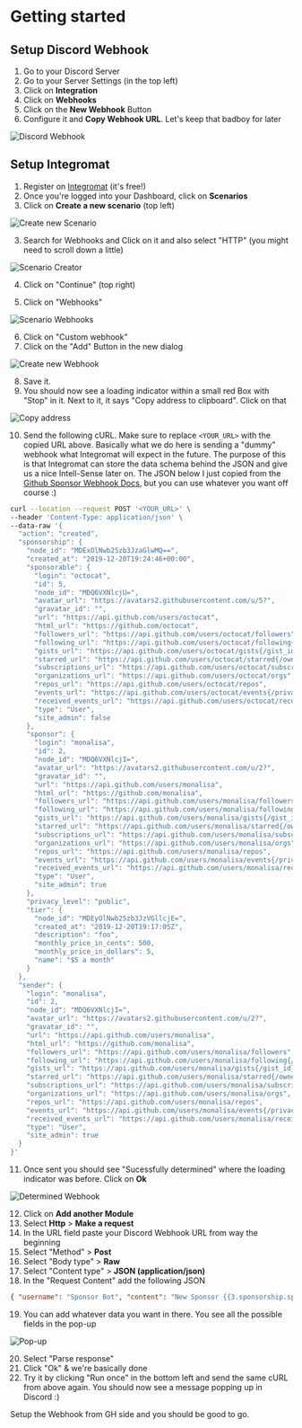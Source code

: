 # Getting started

## Setup Discord Webhook

1. Go to your Discord Server
2. Go to your Server Settings (in the top left)
3. Click on **Integration**
4. Click on **Webhooks**
5. Click on the **New Webhook** Button
6. Configure it and **Copy Webhook URL**. Let's keep that badboy for later

![Discord Webhook](screenshots/webhook.png)

## Setup Integromat

1. Register on [Integromat](https://www.integromat.com/) (it's free!)
2. Once you're logged into your Dashboard, click on **Scenarios**
3. Click on **Create a new scenario** (top left)

![Create new Scenario](screenshots/create-new-scenario.png)

3. Search for Webhooks and Click on it and also select "HTTP" (you might need to scroll down a little)

![Scenario Creator](screenshots/scenario-creator.png)

4. Click on "Continue" (top right)

5. Click on "Webhooks"

![Scenario Webhooks](screenshots/scenario-webhooks.png)

6. Click on "Custom webhook"
7. Click on the "Add" Button in the new dialog

![Create new Webhook](screenshots/create-new-webhook.png)

8. Save it.
9. You should now see a loading indicator within a small red Box with "Stop" in it. Next to it, it says "Copy address to clipboard". Click on that

![Copy address](screenshots/copy-address-to-clipboard.png)

10. Send the following cURL. Make sure to replace `<YOUR_URL>` with the copied URL above. Basically what we do here is sending a "dummy" webhook what Integromat will expect in the future. The purpose of this is that Integromat can store the data schema behind the JSON and give us a nice Intell-Sense later on. The JSON below I just copied from the [Github Sponsor Webhook Docs](https://docs.github.com/en/developers/webhooks-and-events/webhook-events-and-payloads#sponsorship), but you can use whatever you want off course :)

```bash
curl --location --request POST '<YOUR_URL>' \
--header 'Content-Type: application/json' \
--data-raw '{
  "action": "created",
  "sponsorship": {
    "node_id": "MDExOlNwb25zb3JzaGlwMQ==",
    "created_at": "2019-12-20T19:24:46+00:00",
    "sponsorable": {
      "login": "octocat",
      "id": 5,
      "node_id": "MDQ6VXNlcjU=",
      "avatar_url": "https://avatars2.githubusercontent.com/u/5?",
      "gravatar_id": "",
      "url": "https://api.github.com/users/octocat",
      "html_url": "https://github.com/octocat",
      "followers_url": "https://api.github.com/users/octocat/followers",
      "following_url": "https://api.github.com/users/octocat/following{/other_user}",
      "gists_url": "https://api.github.com/users/octocat/gists{/gist_id}",
      "starred_url": "https://api.github.com/users/octocat/starred{/owner}{/repo}",
      "subscriptions_url": "https://api.github.com/users/octocat/subscriptions",
      "organizations_url": "https://api.github.com/users/octocat/orgs",
      "repos_url": "https://api.github.com/users/octocat/repos",
      "events_url": "https://api.github.com/users/octocat/events{/privacy}",
      "received_events_url": "https://api.github.com/users/octocat/received_events",
      "type": "User",
      "site_admin": false
    },
    "sponsor": {
      "login": "monalisa",
      "id": 2,
      "node_id": "MDQ6VXNlcjI=",
      "avatar_url": "https://avatars2.githubusercontent.com/u/2?",
      "gravatar_id": "",
      "url": "https://api.github.com/users/monalisa",
      "html_url": "https://github.com/monalisa",
      "followers_url": "https://api.github.com/users/monalisa/followers",
      "following_url": "https://api.github.com/users/monalisa/following{/other_user}",
      "gists_url": "https://api.github.com/users/monalisa/gists{/gist_id}",
      "starred_url": "https://api.github.com/users/monalisa/starred{/owner}{/repo}",
      "subscriptions_url": "https://api.github.com/users/monalisa/subscriptions",
      "organizations_url": "https://api.github.com/users/monalisa/orgs",
      "repos_url": "https://api.github.com/users/monalisa/repos",
      "events_url": "https://api.github.com/users/monalisa/events{/privacy}",
      "received_events_url": "https://api.github.com/users/monalisa/received_events",
      "type": "User",
      "site_admin": true
    },
    "privacy_level": "public",
    "tier": {
      "node_id": "MDEyOlNwb25zb3JzVGllcjE=",
      "created_at": "2019-12-20T19:17:05Z",
      "description": "foo",
      "monthly_price_in_cents": 500,
      "monthly_price_in_dollars": 5,
      "name": "$5 a month"
    }
  },
  "sender": {
    "login": "monalisa",
    "id": 2,
    "node_id": "MDQ6VXNlcjI=",
    "avatar_url": "https://avatars2.githubusercontent.com/u/2?",
    "gravatar_id": "",
    "url": "https://api.github.com/users/monalisa",
    "html_url": "https://github.com/monalisa",
    "followers_url": "https://api.github.com/users/monalisa/followers",
    "following_url": "https://api.github.com/users/monalisa/following{/other_user}",
    "gists_url": "https://api.github.com/users/monalisa/gists{/gist_id}",
    "starred_url": "https://api.github.com/users/monalisa/starred{/owner}{/repo}",
    "subscriptions_url": "https://api.github.com/users/monalisa/subscriptions",
    "organizations_url": "https://api.github.com/users/monalisa/orgs",
    "repos_url": "https://api.github.com/users/monalisa/repos",
    "events_url": "https://api.github.com/users/monalisa/events{/privacy}",
    "received_events_url": "https://api.github.com/users/monalisa/received_events",
    "type": "User",
    "site_admin": true
  }
}'
```

11. Once sent you should see "Sucessfully determined" where the loading indicator was before. Click on **Ok**

![Determined Webhook](screenshots/determined-webhook.png)


12. Click on **Add another Module**
13. Select **Http** > **Make a request**
14. In the URL field paste your Discord Webhook URL from way the beginning
15. Select "Method" > **Post**
16. Select "Body type" > **Raw**
17. Select "Content type" > **JSON (application/json)**
18. In the "Request Content" add the following JSON
```json
{ "username": "Sponsor Bot", "content": "New Sponsor {{3.sponsorship.sponsor.login}}", "avatar_url": "<<AVATAR_DIRECT_URL>>" }
```
19. You can add whatever data you want in there. You see all the possible fields in the pop-up

![Pop-up](screenshots/intellisense.png)

20. Select "Parse response"
21. Click "Ok" & we're basically done
22. Try it by clicking "Run once" in the bottom left and send the same cURL from above again. You should now see a message popping up in Discord :)

Setup the Webhook from GH side and you should be good to go.